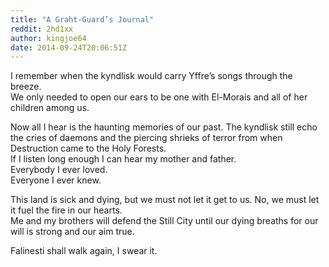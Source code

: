```yaml
---
title: "A Graht-Guard’s Journal"
reddit: 2hd1xx
author: kingjoe64
date: 2014-09-24T20:06:51Z
---
```


I remember when the kyndlisk would carry Yffre’s songs through the breeze.  
We only needed to open our ears to be one with El-Morais and all of her children among us.

Now all I hear is the haunting memories of our past. The kyndlisk still echo the cries of daemons and the piercing shrieks of terror from when Destruction came to the Holy Forests.  
If I listen long enough I can hear my mother and father.  
Everybody I ever loved.  
Everyone I ever knew.  

This land is sick and dying, but we must not let it get to us. No, we must let it fuel the fire in our hearts.  
Me and my brothers will defend the Still City until our dying breaths for our will is strong and our aim true. 

Falinesti shall walk again, I swear it. 
